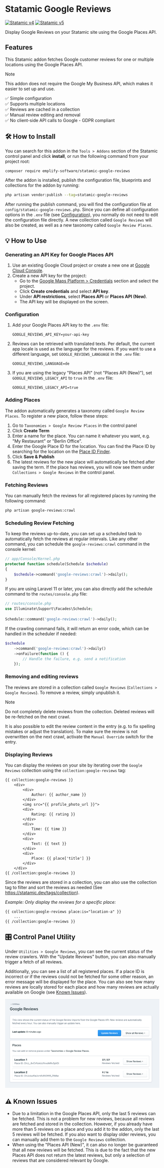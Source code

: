 # Statamic Google Reviews

[![Statamic v4](https://img.shields.io/badge/Statamic-4.0-FF269E?style=for-the-badge&link=https://statamic.com)](https://statamic.com)
[![Statamic v5](https://img.shields.io/badge/Statamic-5.0-FF269E?style=for-the-badge&link=https://statamic.com)](https://statamic.com)

Display Google Reviews on your Statamic site using the Google Places API.

## Features

This Statamic addon fetches Google customer reviews for one or multiple locations using the Google Places API.

> [!NOTE]
> This addon does not require the Google My Business API, which makes it easier to set up and use.

✅ Simple configuration<br>
✅ Supports multiple locations<br>
✅ Reviews are cached in a collection<br>
✅ Manual review editing and removal<br>
✅ No client-side API calls to Google - GDPR compliant<br>

## 🛠️ How to Install

You can search for this addon in the `Tools > Addons` section of the Statamic control panel and click **install**, or
run the following command from your project root:

``` bash
composer require emplify-software/statamic-google-reviews
```

After the addon is installed, publish the configuration file, blueprints and collections for the addon by running:

``` bash
php artisan vendor:publish --tag=statamic-google-reviews
```

After running the publish command, you will find the configuration file at `config/statamic-google-reviews.php`.
Since you can define all configuration options in the `.env` file (see [Configuration](#configuration)), you normally do not need to edit the configuration file directly.
A new collection called `Google Reviews` will also be created, as well as a new taxonomy called `Google Review Places`.

## 💡 How to Use

### Generating an API Key for Google Places API

1. Use an existing Google Cloud project or create a new one at [Google Cloud Console](https://console.cloud.google.com/).
2. Create a new API key for the project:
   * Go to the [Google Maps Platform > Credentials](https://console.cloud.google.com/project/_/google/maps-apis/credentials) section and select the project.
   * Click **Create credentials** and select **API key**.
   * Under **API restrictions**, select **Places API** or **Places API (New)**.
   * The API key will be displayed on the screen.

### Configuration

1. Add your Google Places API key to the `.env` file:

    ```dotenv
    GOOGLE_REVIEWS_API_KEY=your-api-key
    ```
    
2. Reviews can be retrieved with translated texts. Per default, the current app locale is used as the language for the reviews. If you want to use a different language, set `GOOGLE_REVIEWS_LANGUAGE` in the `.env` file:
    
   ```dotenv
   GOOGLE_REVIEWS_LANGUAGE=de
   ```

3. If you are using the legacy "Places API" (not "Places API (New)"), set `GOOGLE_REVIEWS_LEGACY_API` to `true` in the `.env` file:

    ```dotenv
    GOOGLE_REVIEWS_LEGACY_API=true
    ```

### Adding Places

The addon automatically generates a taxonomy called `Google Review Places`.
To register a new place, follow these steps:

1. Go to `Taxonomies > Google Review Places` in the control panel 
2. Click **Create Term**
3. Enter a name for the place. You can name it whatever you want, e.g. "My Restaurant" or "Berlin Office".
4. Enter the Google Place ID for the location. You can find the Place ID by searching for the location on the [Place ID Finder](https://developers.google.com/maps/documentation/javascript/examples/places-placeid-finder).
5. Click **Save & Publish**
6. The latest reviews for the new place will automatically be fetched after saving the term. If the place has reviews, you will now see them
   under `Collections > Google Reviews` in the control panel.

### Fetching Reviews

You can manually fetch the reviews for all registered places by running the following command:

``` bash
php artisan google-reviews:crawl
```

### Scheduling Review Fetching

To keep the reviews up-to-date, you can set up a scheduled task to automatically fetch the reviews at regular intervals.
Like any other command, you can schedule the `google-reviews:crawl` command in the console kernel:

```php
// app/Console/Kernel.php
protected function schedule(Schedule $schedule)
{
    $schedule->command('google-reviews:crawl')->daily();
}
```

If you are using Laravel 11 or later, you can also directly add the schedule command to the `routes/console.php` file:
```php
// routes/console.php
use Illuminate\Support\Facades\Schedule;

Schedule::command('google-reviews:crawl')->daily();
```

If the crawling command fails, it will return an error code, which can be handled in the scheduler if needed: 
```php
$schedule
    ->command('google-reviews:crawl')->daily()
    ->onFailure(function () {
        // Handle the failure, e.g. send a notification
    });
```

### Removing and editing reviews

The reviews are stored in a collection called `Google Reviews` (`Collections > Google Reviews`).
To remove a review, simply unpublish it.

> [!NOTE]
> Do not completely delete reviews from the collection. Deleted reviews will be re-fetched on the next crawl. 

It is also possible to edit the review content in the entry (e.g. to fix spelling mistakes or adjust the translation).
To make sure the review is not overwritten on the next crawl, activate the `Manual Override` switch for the entry.


### Displaying Reviews

You can display the reviews on your site by iterating over the `Google Reviews` collection using the `collection:google-reviews` tag:

```antlers
{{ collection:google-reviews }}
    <div>
        <div>
            Author: {{ author_name }}
        </div>
        <img src="{{ profile_photo_url }}">
        <div>
            Rating: {{ rating }}
        </div>
        <div>
            Time: {{ time }}
        </div>
        <div>
            Text: {{ text }}
        </div>
        <div>
            Place: {{ place['title'] }}
        </div>
    </div>
{{ /collection:google-reviews }}
```

Since the reviews are stored in a collection, you can also use the collection tag to filter and sort the reviews as needed (See https://statamic.dev/tags/collection).

*Example: Only display the reviews for a specific place:*

```antlers
{{ collection:google-reviews place:is="location-a" }}
    ...
{{ /collection:google-reviews }}
```

## 🎛️ Control Panel Utility

Under `Utilities > Google Reviews`, you can see the current status of the review crawlers.
With the "Update Reviews" button, you can also manually trigger a fetch of all reviews.

Additionally, you can see a list of all registered places.
If a place ID is incorrect or if the reviews could not be fetched for some other reason, an error message will be displayed for the place.
You can also see how many reviews are locally stored for each place and how many reviews are actually available on Google (see [Known Issues](#-known-issues)).

<img src="resources/img/cp-screenshot.png">

## ⚠️ Known Issues

* Due to a limitation in the Google Places API, only the last 5 reviews can be fetched. This is not a problem for new reviews, because all reviews are fetched and stored in the collection.
  However, if you already have more than 5 reviews on a place and you add it to the addon, only the last 5 reviews will be fetched.
  If you also want to display older reviews, you can manually add them to the `Google Reviews` collection.
* When using the "Places API (New)", it can also no longer be guaranteed that all new reviews will be fetched. 
  This is due to the fact that the new Places API does not return the latest reviews, but only a selection of reviews that are
  considered relevant by Google.
